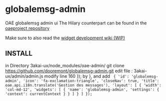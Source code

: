 # globalemsg-admin
OAE globalemsg admin ui
The Hilary counterpart can be found in the [oaeproject repository](https://github.com/dooremont/globalemsg-hilary "OAE Project repository")

Make sure to also read the [widget development wiki (WIP)](https://github.com/oaeproject/3akai-ux/wiki/Widget-Development-[WIP] "Widget development wiki (WIP)")

## INSTALL
in Directory 3akai-ux/node_modules/oae-admin/
git clone https://github.com/dooremont/globalemsg-admin.git
edit file : 3akai-ux/admin/admin.js
modify line 160 }); by },
and add `
    {
    'id': 'globalemsg-admin',
    'icon': 'fa-exclamation-triangle',
    'closeNav': true,
    'title': oae.api.i18n.translate('Gestion des messages'),
    'layout': [
      {
        'width': 'col-md-12',
        'widgets': [
           {
            'name': 'globalemsg-admin',
            'settings': {
            'context': currentContext
             }
           }
         ]
       }
    ]
    });`
